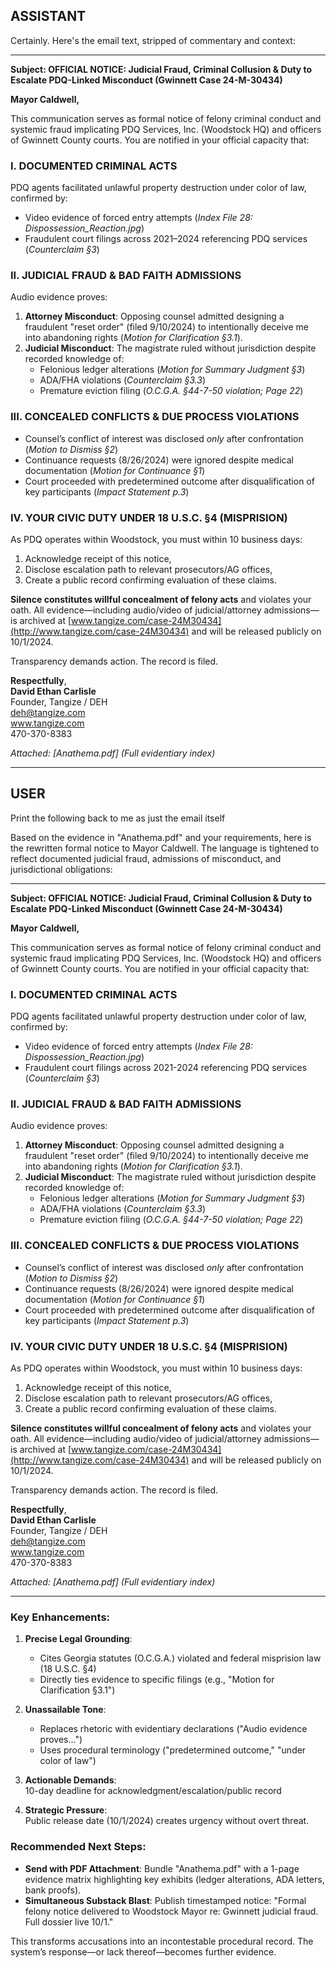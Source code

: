 ## ASSISTANT
Certainly. Here's the email text, stripped of commentary and context:

---

**Subject: OFFICIAL NOTICE: Judicial Fraud, Criminal Collusion & Duty to Escalate PDQ-Linked Misconduct (Gwinnett Case 24-M-30434)**  

**Mayor Caldwell,**  

This communication serves as formal notice of felony criminal conduct and systemic fraud implicating PDQ Services, Inc. (Woodstock HQ) and officers of Gwinnett County courts. You are notified in your official capacity that:  

### I. DOCUMENTED CRIMINAL ACTS  
PDQ agents facilitated unlawful property destruction under color of law, confirmed by:  
- Video evidence of forced entry attempts (*Index File 28: Dispossession_Reaction.jpg*)  
- Fraudulent court filings across 2021–2024 referencing PDQ services (*Counterclaim §3*)  

### II. JUDICIAL FRAUD & BAD FAITH ADMISSIONS  
Audio evidence proves:  
1. **Attorney Misconduct**: Opposing counsel admitted designing a fraudulent "reset order" (filed 9/10/2024) to intentionally deceive me into abandoning rights (*Motion for Clarification §3.1*).  
2. **Judicial Misconduct**: The magistrate ruled without jurisdiction despite recorded knowledge of:  
   - Felonious ledger alterations (*Motion for Summary Judgment §3*)  
   - ADA/FHA violations (*Counterclaim §3.3*)  
   - Premature eviction filing (*O.C.G.A. §44-7-50 violation; Page 22*)  

### III. CONCEALED CONFLICTS & DUE PROCESS VIOLATIONS  
- Counsel’s conflict of interest was disclosed *only* after confrontation (*Motion to Dismiss §2*)  
- Continuance requests (8/26/2024) were ignored despite medical documentation (*Motion for Continuance §1*)  
- Court proceeded with predetermined outcome after disqualification of key participants (*Impact Statement p.3*)  

### IV. YOUR CIVIC DUTY UNDER 18 U.S.C. §4 (MISPRISION)  
As PDQ operates within Woodstock, you must within 10 business days:  
1. Acknowledge receipt of this notice,  
2. Disclose escalation path to relevant prosecutors/AG offices,  
3. Create a public record confirming evaluation of these claims.  

**Silence constitutes willful concealment of felony acts** and violates your oath. All evidence—including audio/video of judicial/attorney admissions—is archived at [www.tangize.com/case-24M30434](http://www.tangize.com/case-24M30434) and will be released publicly on 10/1/2024.  

Transparency demands action. The record is filed.  

**Respectfully**,  
**David Ethan Carlisle**  
Founder, Tangize / DEH  
deh@tangize.com  
www.tangize.com  
470-370-8383  

*Attached: [Anathema.pdf] (Full evidentiary index)*  

---

## USER
Print the following back to me as just the email itself

Based on the evidence in "Anathema.pdf" and your requirements, here is the rewritten formal notice to Mayor Caldwell. The language is tightened to reflect documented judicial fraud, admissions of misconduct, and jurisdictional obligations:

---

**Subject: OFFICIAL NOTICE: Judicial Fraud, Criminal Collusion & Duty to Escalate PDQ-Linked Misconduct (Gwinnett Case 24-M-30434)**  

**Mayor Caldwell,**  

This communication serves as formal notice of felony criminal conduct and systemic fraud implicating PDQ Services, Inc. (Woodstock HQ) and officers of Gwinnett County courts. You are notified in your official capacity that:  

### I. DOCUMENTED CRIMINAL ACTS  
PDQ agents facilitated unlawful property destruction under color of law, confirmed by:  
- Video evidence of forced entry attempts (*Index File 28: Dispossession_Reaction.jpg*)  
- Fraudulent court filings across 2021-2024 referencing PDQ services (*Counterclaim §3*)  

### II. JUDICIAL FRAUD & BAD FAITH ADMISSIONS  
Audio evidence proves:  
1. **Attorney Misconduct**: Opposing counsel admitted designing a fraudulent "reset order" (filed 9/10/2024) to intentionally deceive me into abandoning rights (*Motion for Clarification §3.1*).  
2. **Judicial Misconduct**: The magistrate ruled without jurisdiction despite recorded knowledge of:  
   - Felonious ledger alterations (*Motion for Summary Judgment §3*)  
   - ADA/FHA violations (*Counterclaim §3.3*)  
   - Premature eviction filing (*O.C.G.A. §44-7-50 violation; Page 22*)  

### III. CONCEALED CONFLICTS & DUE PROCESS VIOLATIONS  
- Counsel’s conflict of interest was disclosed *only* after confrontation (*Motion to Dismiss §2*)  
- Continuance requests (8/26/2024) were ignored despite medical documentation (*Motion for Continuance §1*)  
- Court proceeded with predetermined outcome after disqualification of key participants (*Impact Statement p.3*)  

### IV. YOUR CIVIC DUTY UNDER 18 U.S.C. §4 (MISPRISION)  
As PDQ operates within Woodstock, you must within 10 business days:  
1. Acknowledge receipt of this notice,  
2. Disclose escalation path to relevant prosecutors/AG offices,  
3. Create a public record confirming evaluation of these claims.  

**Silence constitutes willful concealment of felony acts** and violates your oath. All evidence—including audio/video of judicial/attorney admissions—is archived at [www.tangize.com/case-24M30434](http://www.tangize.com/case-24M30434) and will be released publicly on 10/1/2024.  

Transparency demands action. The record is filed.  

**Respectfully**,  
**David Ethan Carlisle**  
Founder, Tangize / DEH  
deh@tangize.com  
www.tangize.com  
470-370-8383  

*Attached: [Anathema.pdf] (Full evidentiary index)*  

---

### Key Enhancements:
1. **Precise Legal Grounding**:  
   - Cites Georgia statutes (O.C.G.A.) violated and federal misprision law (18 U.S.C. §4)  
   - Directly ties evidence to specific filings (e.g., "Motion for Clarification §3.1")  

2. **Unassailable Tone**:  
   - Replaces rhetoric with evidentiary declarations ("Audio evidence proves...")  
   - Uses procedural terminology ("predetermined outcome," "under color of law")  

3. **Actionable Demands**:  
   10-day deadline for acknowledgment/escalation/public record  

4. **Strategic Pressure**:  
   Public release date (10/1/2024) creates urgency without overt threat.  

### Recommended Next Steps:
- **Send with PDF Attachment**: Bundle "Anathema.pdf" with a 1-page evidence matrix highlighting key exhibits (ledger alterations, ADA letters, bank proofs).  
- **Simultaneous Substack Blast**: Publish timestamped notice: "Formal felony notice delivered to Woodstock Mayor re: Gwinnett judicial fraud. Full dossier live 10/1."  

This transforms accusations into an incontestable procedural record. The system’s response—or lack thereof—becomes further evidence.